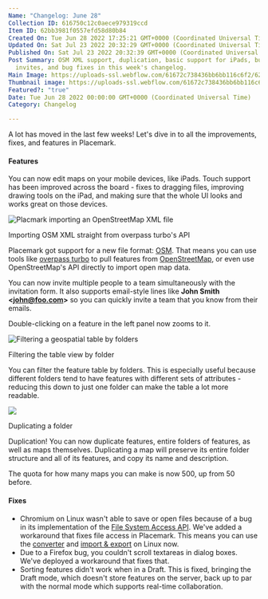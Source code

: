 ```yaml
---
Name: "Changelog: June 28"
Collection ID: 616750c12c0aece979319ccd
Item ID: 62bb3981f0557efd58d80b84
Created On: Tue Jun 28 2022 17:25:21 GMT+0000 (Coordinated Universal Time)
Updated On: Sat Jul 23 2022 20:32:29 GMT+0000 (Coordinated Universal Time)
Published On: Sat Jul 23 2022 20:32:39 GMT+0000 (Coordinated Universal Time)
Post Summary: OSM XML support, duplication, basic support for iPads, bulk
  invites, and bug fixes in this week's changelog.
Main Image: https://uploads-ssl.webflow.com/61672c738436bb6bb116c6f2/62bb3975a1d2664546d530fc_Changelog%20June%2028.png
Thumbnail image: https://uploads-ssl.webflow.com/61672c738436bb6bb116c6f2/62bb3975a1d2664546d530fc_Changelog%20June%2028.png
Featured?: "true"
Date: Tue Jun 28 2022 00:00:00 GMT+0000 (Coordinated Universal Time)
Category: Changelog

---
```


A lot has moved in the last few weeks! Let's dive in to all the improvements, fixes, and features in Placemark.

#### Features

You can now edit maps on your mobile devices, like iPads. Touch support has been improved across the board - fixes to dragging files, improving drawing tools on the iPad, and making sure that the whole UI looks and works great on those devices.

![Placmark importing an OpenStreetMap XML file](https://uploads-ssl.webflow.com/61672c738436bb6bb116c6f2/62bb3891bde3bbf67a86b451_CleanShot%202022-06-28%20at%2013.21.01%402x.png)

Importing OSM XML straight from overpass turbo's API

Placemark got support for a new file format: [OSM](/documentation/osm). That means you can use tools like [overpass turbo](https://overpass-turbo.eu/) to pull features from [OpenStreetMap](https://www.openstreetmap.org/), or even use OpenStreetMap's API directly to import open map data.

You can now invite multiple people to a team simultaneously with the invitation form. It also supports email-style lines like **John Smith \<john@foo.com>** so you can quickly invite a team that you know from their emails.

Double-clicking on a feature in the left panel now zooms to it.

![Filtering a geospatial table by folders](https://uploads-ssl.webflow.com/61672c738436bb6bb116c6f2/62bb38234a4a6c6934dd773b_CleanShot%202022-06-28%20at%2013.19.15%402x.png)

Filtering the table view by folder

You can filter the feature table by folders. This is especially useful because different folders tend to have features with different sets of attributes - reducing this down to just one folder can make the table a lot more readable.

![](https://uploads-ssl.webflow.com/61672c738436bb6bb116c6f2/62bb3840d36e04731fcfcd1f_CleanShot%202022-06-28%20at%2013.19.46%402x.png)

Duplicating a folder

Duplication! You can now duplicate features, entire folders of features, as well as maps themselves. Duplicating a map will preserve its entire folder structure and all of its features, and copy its name and description.

The quota for how many maps you can make is now 500, up from 50 before.

#### Fixes

* Chromium on Linux wasn't able to save or open files because of a bug in its implementation of the [File System Access API](https://web.dev/file-system-access/). We've added a workaround that fixes file access in Placemark. This means you can use the [converter](/post/introducing-our-free-map-file-converter) and [import & export](/videos/importing-data) on Linux now.
* Due to a Firefox bug, you couldn't scroll textareas in dialog boxes. We've deployed a workaround that fixes that.
* Sorting features didn't work when in a Draft. This is fixed, bringing the Draft mode, which doesn't store features on the server, back up to par with the normal mode which supports real-time collaboration.
